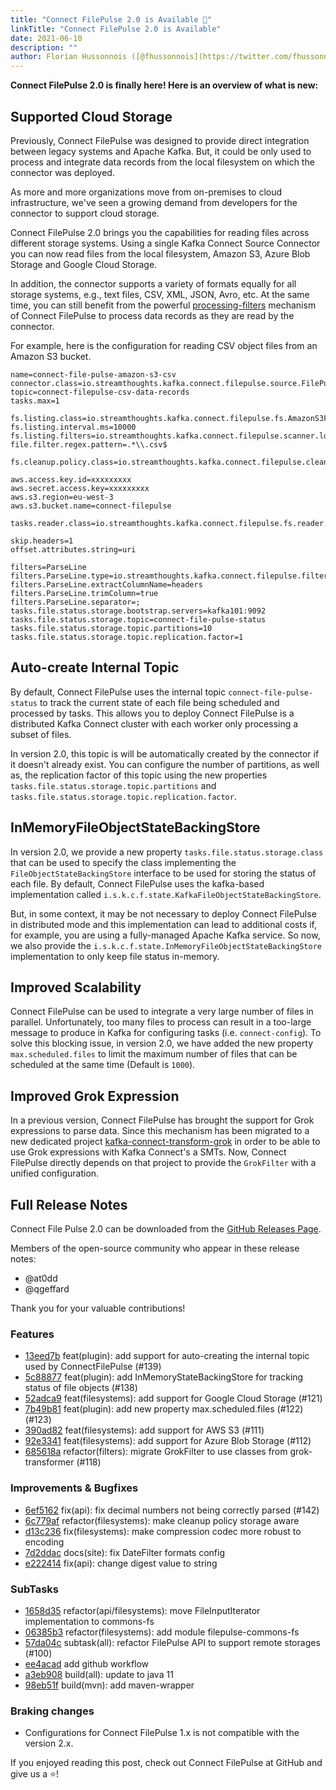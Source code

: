 ```yaml
---
title: "Connect FilePulse 2.0 is Available 🚀"
linkTitle: "Connect FilePulse 2.0 is Available"
date: 2021-06-10
description: ""
author: Florian Hussonnois ([@fhussonnois](https://twitter.com/fhussonnois))
---
```


**Connect FilePulse 2.0 is finally here! Here is an overview of what is new:**

## Supported Cloud Storage

Previously, Connect FilePulse was designed to provide direct integration between legacy systems and Apache Kafka. 
But, it could be only used to process and integrate data records from the local filesystem on which the connector was deployed.

As more and more organizations move from on-premises to cloud infrastructure, we've seen a growing demand from developers for the connector to support cloud storage.

Connect FilePulse 2.0 brings you the capabilities for reading files across different storage systems. 
Using a single Kafka Connect Source Connector you can now read files from the local filesystem, Amazon S3, Azure Blob Storage and Google Cloud Storage.

In addition, the connector supports a variety of formats equally for all storage systems, e.g., text files, CSV, XML, JSON, Avro, etc.
At the same time, you can still benefit from the powerful [processing-filters](/kafka-connect-file-pulse/docs/developer-guide/filters-chain-definition/) mechanism of Connect FilePulse to process data records as they are read by the connector.

For example, here is the configuration for reading CSV object files from an Amazon S3 bucket. 
 
```properties
name=connect-file-pulse-amazon-s3-csv
connector.class=io.streamthoughts.kafka.connect.filepulse.source.FilePulseSourceConnector
topic=connect-filepulse-csv-data-records
tasks.max=1

fs.listing.class=io.streamthoughts.kafka.connect.filepulse.fs.AmazonS3FileSystemListing
fs.listing.interval.ms=10000
fs.listing.filters=io.streamthoughts.kafka.connect.filepulse.scanner.local.filter.RegexFileListFilter
file.filter.regex.pattern=.*\\.csv$

fs.cleanup.policy.class=io.streamthoughts.kafka.connect.filepulse.clean.LogCleanupPolicy

aws.access.key.id=xxxxxxxxx
aws.secret.access.key=xxxxxxxxx
aws.s3.region=eu-west-3
aws.s3.bucket.name=connect-filepulse

tasks.reader.class=io.streamthoughts.kafka.connect.filepulse.fs.reader.AmazonS3RowFileInputReader

skip.headers=1
offset.attributes.string=uri

filters=ParseLine
filters.ParseLine.type=io.streamthoughts.kafka.connect.filepulse.filter.DelimitedRowFilter
filters.ParseLine.extractColumnName=headers
filters.ParseLine.trimColumn=true
filters.ParseLine.separator=;
tasks.file.status.storage.bootstrap.servers=kafka101:9092
tasks.file.status.storage.topic=connect-file-pulse-status
tasks.file.status.storage.topic.partitions=10
tasks.file.status.storage.topic.replication.factor=1
```

## Auto-create Internal Topic

By default, Connect FilePulse uses the internal topic `connect-file-pulse-status` to track the current state of each file
being scheduled and processed by tasks. This allows you to deploy Connect FilePulse is a distributed Kafka Connect cluster with each worker only processing a subset of files.

In version 2.0, this topic is will be automatically created by the connector if it doesn't already exist. You can configure the number of partitions, as well as, the replication factor of this topic using the 
new properties `tasks.file.status.storage.topic.partitions` and `tasks.file.status.storage.topic.replication.factor`.

## InMemoryFileObjectStateBackingStore

In version 2.0, we provide a new property `tasks.file.status.storage.class` that can be used to specify the class implementing the `FileObjectStateBackingStore` interface
to be used for storing the status of each file. By default, Connect FilePulse uses the kafka-based implementation called `i.s.k.c.f.state.KafkaFileObjectStateBackingStore`. 

But, in some context, it may be not necessary to deploy Connect FilePulse in distributed mode and this implementation can lead to additional costs if, for example, you are using a fully-managed Apache Kafka service.
So now, we also provide the `i.s.k.c.f.state.InMemoryFileObjectStateBackingStore` implementation to only keep file status in-memory. 

## Improved Scalability

Connect FilePulse can be used to integrate a very large number of files in parallel. 
Unfortunately, too many files to process can result in a too-large message to produce in Kafka for configuring tasks (i.e. `connect-config`).
To solve this blocking issue, in version 2.0, we have added the new property `max.scheduled.files` to limit the maximum number of files that can be scheduled at the same time (Default is `1000`).

## Improved Grok Expression

In a previous version, Connect FilePulse has brought the support for Grok expressions to parse data. 
Since this mechanism has been migrated to a new dedicated project [kafka-connect-transform-grok](https://github.com/streamthoughts/kafka-connect-transform-grok) in order to be able to use Grok expressions with Kafka Connect's a SMTs.
Now, Connect FilePulse directly depends on that project to provide the `GrokFilter` with a unified configuration.

## Full Release Notes

Connect File Pulse 2.0 can be downloaded from the [GitHub Releases Page](https://github.com/streamthoughts/kafka-connect-file-pulse/releases/tag/v2.0.0). 

Members of the open-source community who appear in these release notes:

* @at0dd
* @qgeffard

Thank you for your valuable contributions!

### Features

* [13eed7b](https://github.com/streamthoughts/kafka-connect-file-pulse/commit/13eed7b) feat(plugin): add support for auto-creating the internal topic used by ConnectFilePulse (#139)
* [5c88877](https://github.com/streamthoughts/kafka-connect-file-pulse/commit/5c88877) feat(plugin): add InMemoryStateBackingStore for tracking status of file objects (#138)
* [52adca9](https://github.com/streamthoughts/kafka-connect-file-pulse/commit/52adca9) feat(filesystems): add support for Google Cloud Storage (#121)
* [7b49b81](https://github.com/streamthoughts/kafka-connect-file-pulse/commit/7b49b81) feat(plugin): add new property max.scheduled.files (#122) (#123)
* [390ad82](https://github.com/streamthoughts/kafka-connect-file-pulse/commit/390ad82) feat(filesystems): add support for AWS S3 (#111)
* [92e3341](https://github.com/streamthoughts/kafka-connect-file-pulse/commit/92e3341) feat(filesystems): add support for Azure Blob Storage (#112)
* [685618a](https://github.com/streamthoughts/kafka-connect-file-pulse/commit/685618a) refactor(filters): migrate GrokFilter to use classes from grok-transformer (#118)

### Improvements & Bugfixes
* [6ef5162](https://github.com/streamthoughts/kafka-connect-file-pulse/commit/6ef5162) fix(api): fix decimal numbers not being correctly parsed (#142)
* [6c779af](https://github.com/streamthoughts/kafka-connect-file-pulse/commit/6c779af) refactor(filesystems): make cleanup policy storage aware
* [d13c236](https://github.com/streamthoughts/kafka-connect-file-pulse/commit/d13c236) fix(filesystems): make compression codec more robust to encoding
* [7d2ddac](https://github.com/streamthoughts/kafka-connect-file-pulse/commit/7d2ddac) docs(site): fix DateFilter formats config
* [e222414](https://github.com/streamthoughts/kafka-connect-file-pulse/commit/e222414) fix(api): change digest value to string

### SubTasks
* [1658d35](https://github.com/streamthoughts/kafka-connect-file-pulse/commit/1658d35) refactor(api/filesystems): move FileInputIterator implementation to commons-fs
* [06385b3](https://github.com/streamthoughts/kafka-connect-file-pulse/commit/06385b3) refactor(filesystems): add module filepulse-commons-fs
* [57da04c](https://github.com/streamthoughts/kafka-connect-file-pulse/commit/57da04c) subtask(all): refactor FilePulse API to support remote storages (#100)
* [ee4acad](https://github.com/streamthoughts/kafka-connect-file-pulse/commit/ee4acad) add github workflow
* [a3eb908](https://github.com/streamthoughts/kafka-connect-file-pulse/commit/a3eb908) build(all): update to java 11
* [98eb51f](https://github.com/streamthoughts/kafka-connect-file-pulse/commit/98eb51f) build(mvn): add maven-wrapper

### Braking changes

* Configurations for Connect FilePulse 1.x  is not compatible with the version 2.x.

If you enjoyed reading this post, check out Connect FilePulse at GitHub and give us a ⭐!
